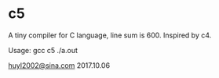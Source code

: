 # c5
A tiny compiler for C language, line sum is 600. 
Inspired by c4.

Usage:
  gcc c5
  ./a.out
 
huyl2002@sina.com 2017.10.06

